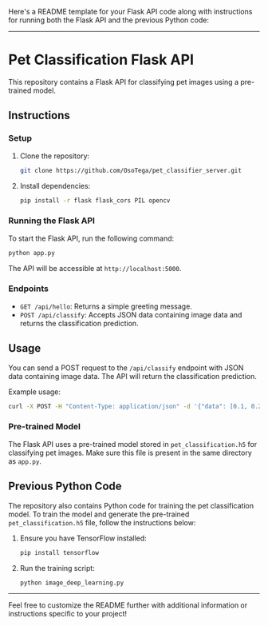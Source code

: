 Here's a README template for your Flask API code along with instructions for running both the Flask API and the previous Python code:

---

# Pet Classification Flask API

This repository contains a Flask API for classifying pet images using a pre-trained model.

## Instructions

### Setup

1. Clone the repository:

   ```bash
   git clone https://github.com/OsoTega/pet_classifier_server.git
   ```

2. Install dependencies:

   ```bash
   pip install -r flask flask_cors PIL opencv
   ```

### Running the Flask API

To start the Flask API, run the following command:

```bash
python app.py
```

The API will be accessible at `http://localhost:5000`.

### Endpoints

- `GET /api/hello`: Returns a simple greeting message.
- `POST /api/classify`: Accepts JSON data containing image data and returns the classification prediction.

## Usage

You can send a POST request to the `/api/classify` endpoint with JSON data containing image data. The API will return the classification prediction.

Example usage:

```bash
curl -X POST -H "Content-Type: application/json" -d '{"data": [0.1, 0.2, ..., 0.9]}' http://localhost:5000/api/classify
```

### Pre-trained Model

The Flask API uses a pre-trained model stored in `pet_classification.h5` for classifying pet images. Make sure this file is present in the same directory as `app.py`.

## Previous Python Code

The repository also contains Python code for training the pet classification model. To train the model and generate the pre-trained `pet_classification.h5` file, follow the instructions below:

1. Ensure you have TensorFlow installed:

   ```bash
   pip install tensorflow
   ```

2. Run the training script:

   ```bash
   python image_deep_learning.py
   ```

---

Feel free to customize the README further with additional information or instructions specific to your project!
